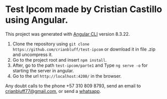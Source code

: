 # Test Ipcom made by Cristian Castillo using Angular.
This project was generated with [Angular CLI](https://github.com/angular/angular-cli) version 8.3.22.

1. Clone the repository using `git clone https://github.com/crianbluff/test-ipcom` or download it in file .zip and uncompress it.
2. Go to the project root and insert `npm install`.
3. After, go to the path `test-ipcom/parte1` and Type `ng serve -o` for starting the server in angular.
4. Go to the url `http://localhost:4200/` in the browser.

Any doubt calls to the phone +57 310 809 8793, send an email to crianbluff77@gmail.com, or send a [whatsapp](https://api.whatsapp.com/send?phone=573108098793).